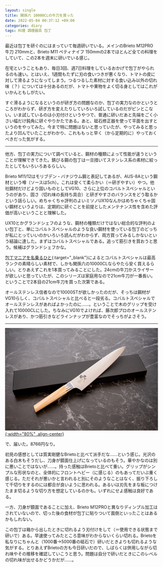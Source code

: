 ```yaml
---
layout: single
title: 関孫六 10000CLの牛刀を買った
date: 2022-05-04 00:37:12 +09:00
categories: diary
tags: 料理 調理器具 包丁
---
```


最近は包丁を研ぐのにはまっていて毎週研いでいる。メインのBrieto M12PRO 牛刀 210mmと、Brieto M11 ペティナイフ 150mmの2本でほとんど全ての料理をしていて、この2本を週末に研いでいる感じ。

在宅ということもあり、毎日3回、週7日料理をしているおかげで包丁がやられるのも速い。とはいえ、1週間もたずに刃の食いつきが悪くなり、トマトの皮に対して滑るようになってしまう。つるつるした素材に対する食い込み以外の切れ味（？）については十分あるのだが、トマトや果物をよく切る身としてはこれがいかんともしがたい。

すぐ滑るようになるというのが研ぎ方の問題なのか、包丁の実力なのかというところがわからず、研ぎ方を変えたりしていろいろ試しているのだがピンとこない。いま試しているのは小刃付けというやつで、普通に研いだあと先端をごく小さい幅だけ鈍角に研ぐやりかたである。あと、砥石修正器を使って平面を出すというのをやってみた。今まで特に問題はないと思っていたが、やってみると思ったより凹んでいたことがわかり、これももっと早く（から定期的に）やっておくべきだった気がする。

----

他方、包丁の実力について調べていると、鋼材の種類によって性能が違うということが理解できてきた。錆びる鋼の包丁は一旦措いてステンレス系の素材に絞ったとしてもいろいろあるらしい。

Brieto M11/12はモリブデン・バナジウム鋼と表記してあるが、AUS-8Aという鋼材という噂（ソースは5ch）。これは安くて柔らかい（＝研ぎやすい）やつ。他社鋼材だけどより固いものとしてVG10、さらに上位のコバルトスペシャルというのがあり、固さ（切れ味の長持ち具合）と研ぎやすさのバランスをどう取るかという話らしい。めちゃくちゃ評判のよいミソノUX10なんかはめちゃくちゃ固い鋼材というよりは、定期的に研ぐことを前提としたメンテナンス性を含めた評価が高いということと理解した。

UX10とかグランドシェフのような、鋼材の種類だけではない総合的な評判のよい包丁と、単にコバルトスペシャルのような良い鋼材を使っている包丁のどっちが私にとっていいのかいろいろ読んだがわからず、両方買ってみるしかないという結論に達した。まずはコバルトスペシャルである。追って筋引きを買おうと思う。候補はグランドシェフかな。

[包丁マニアを名乗るひと](https://modama.net/knife/kai_10000cl_00.html){:target="_blank"}によるとコバルトスペシャルは最高ランクの素晴らしい素材で、しかも関孫六の10000CLならやたら安く買えるらしい。とりあえずこれを1本買ってみることにした。24cmの牛刀かスライサーが欲しいと思っていたが、このシリーズは家庭用なので21cm牛刀が一番長い。ということで2本目の21cm牛刀を買った次第である。

オールステンレス信者なので10000STが欲しかったのだが、そっちは鋼材がVG10らしく、コバルトスペシャルと比べると一段劣る。コバルトスペシャルでオールステンレスがあればよかったのに……。ということで木のグリップを受け入れて10000CLにした。ちなみにVG10でよければ、藤次郎プロのオールステンレスがあり、かつ筋引きなどラインナップが豊富なのでそっちがよさそう。

----

[![](/assets/images/posts/2022-05-04-01-28-16.png){:width="80%" .align-center} ](/assets/images/posts/2022-05-04-01-28-16.png)

で、届いた。8766円なり。

初見の感想としては質実剛健なBrietoと比べて派手だな……という感じ。光沢のある白木もそうだし、刀身が鏡面仕上げになっているのもそう。華やかなのは別に悪いことではないが……。持った感触はBrietoと比べて重い。グリップがシンプルな形状なのと、全体的にフロントヘビー（に感じる）のもあってだいぶ重く感じる。ただそれが悪いかと言われると別にそのようなことはなく、振り下ろして千切りをするのには都合が良いように思われる。あるいは刃先をまな板につけたまま切るような切り方を想定しているのかも。いずれにせよ感触は良好である。

一方、刀身が鏡面であることに加え、Brieto M12PROと異なりディンプル加工はされていないので、切った後の食材が包丁に貼りついて面倒といったことはあるかもしれない。

この包丁は箱から出したときに切れるよう刃付けをして（＝使用できる状態まで研いで）ある。早速使ってみたところ意味がわからないくらい切れる。Brietoを私なりにちゃんと（1000番→5000番の砥石で）研いだときよりも切れるような気がする。とりあえずBrietoの方も今日研いだので、しばらくは併用しながら切れ味やその推移を確認していこうと思う。問題は自分で研いだときにこのレベルの切れ味が出せるかどうかだが……。


